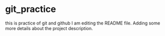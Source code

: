 # git_practice
this is practice of git and github
I am editing the README file. Adding some more details about the project description.
